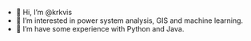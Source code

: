 - 👋 Hi, I’m @krkvis
- 👀 I’m interested in power system analysis, GIS and machine learning.
- 🌱 I’m have some experience with Python and Java.

<!---
krkvis/krkvis is a ✨ special ✨ repository because its `README.md` (this file) appears on your GitHub profile.
You can click the Preview link to take a look at your changes.
--->
